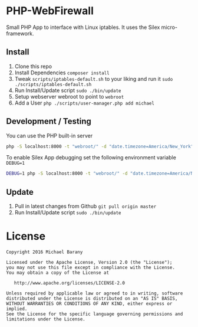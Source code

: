 # PHP-WebFirewall
Small PHP App to interface with Linux iptables. It uses the Silex micro-framework.

## Install
1. Clone this repo
1. Install Dependencies `composer install`
1. Tweak `scripts/iptables-default.sh` to your liking and run it `sudo ./scripts/iptables-default.sh`
1. Run Install/Update script `sudo ./bin/update`
1. Setup webserver webroot to point to `webroot`
1. Add a User `php ./scripts/user-manager.php add michael`

## Development / Testing
You can use the PHP built-in server
```bash
php -S localhost:8000 -t "webroot/" -d "date.timezone=America/New_York"
```
To enable Silex App debugging set the following environment variable `DEBUG=1`
```bash
DEBUG=1 php -S localhost:8000 -t "webroot/" -d "date.timezone=America/New_York"
```

## Update
1. Pull in latest changes from Github `git pull origin master`
1. Run Install/Update script `sudo ./bin/update`

License
=======

    Copyright 2016 Michael Barany

    Licensed under the Apache License, Version 2.0 (the "License");
    you may not use this file except in compliance with the License.
    You may obtain a copy of the License at

       http://www.apache.org/licenses/LICENSE-2.0

    Unless required by applicable law or agreed to in writing, software
    distributed under the License is distributed on an "AS IS" BASIS,
    WITHOUT WARRANTIES OR CONDITIONS OF ANY KIND, either express or implied.
    See the License for the specific language governing permissions and
    limitations under the License.
